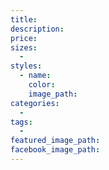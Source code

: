```yaml
---
title:
description:
price:
sizes:
  -
styles:
  - name:
    color:
    image_path:
categories:
  -
tags:
  -
featured_image_path:
facebook_image_path:
---
```

